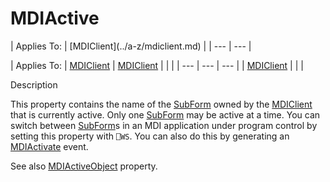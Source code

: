 




<h1 class="heading"><span class="name">MDIActive</span></h1>
| Applies To: | [MDIClient](../a-z/mdiclient.md) |
| --- | ---  |

| Applies To: | [MDIClient](../a-z/mdiclient.md) | [MDIClient](../a-z/mdiclient.md) |  |  |
| --- | --- | ---  |
| [MDIClient](../a-z/mdiclient.md) |  |  |


Description


This property contains the name of the [SubForm](../a-z/subform.md) owned by the [MDIClient](../a-z/mdiclient.md) that is currently active. Only one [SubForm](../a-z/subform.md) may be active at a time. You can switch between [SubForm](../a-z/subform.md)s in an MDI application under program control by setting this property with `⎕WS`. You can also do this by generating an [MDIActivate](../a-z/mdiactivate.md) event.


See also [MDIActiveObject](../a-z/mdiactiveobject.md) property.



